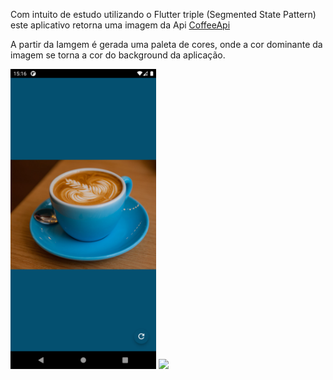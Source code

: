 
Com intuito de estudo utilizando o Flutter triple (Segmented State Pattern) este aplicativo retorna uma imagem da Api [CoffeeApi](https://coffee.alexflipnote.dev/?ref=devresourc.es)

A partir da Iamgem é gerada uma paleta de cores, onde a cor dominante da imagem se torna a cor do background da aplicação.

<img height="480px" src="screenshots/coffee.png"> <img height="480px" src="screenshots/gif.gif"/> 
